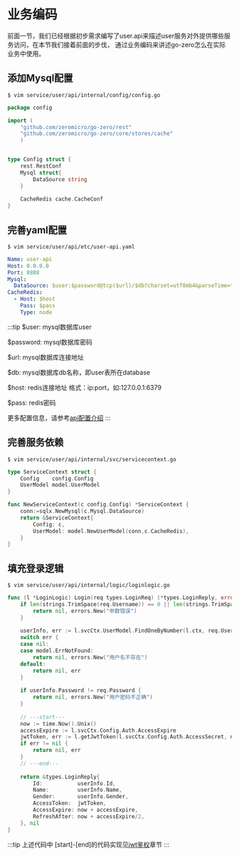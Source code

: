 # 业务编码
前面一节，我们已经根据初步需求编写了user.api来描述user服务对外提供哪些服务访问，在本节我们接着前面的步伐，
通过业务编码来讲述go-zero怎么在实际业务中使用。

## 添加Mysql配置
```shell
$ vim service/user/api/internal/config/config.go
```
```go
package config

import (
    "github.com/zeromicro/go-zero/rest"
    "github.com/zeromicro/go-zero/core/stores/cache"
    )


type Config struct {
    rest.RestConf
    Mysql struct{
        DataSource string
    }
    
    CacheRedis cache.CacheConf
}
```

## 完善yaml配置
```shell
$ vim service/user/api/etc/user-api.yaml
```
```yaml
Name: user-api
Host: 0.0.0.0
Port: 8888
Mysql:
  DataSource: $user:$password@tcp($url)/$db?charset=utf8mb4&parseTime=true&loc=Asia%2FShanghai
CacheRedis:
  - Host: $host
    Pass: $pass
    Type: node
```

:::tip
$user: mysql数据库user

$password: mysql数据库密码

$url: mysql数据库连接地址

$db: mysql数据库db名称，即user表所在database

$host: redis连接地址 格式：ip:port，如:127.0.0.1:6379

$pass: redis密码

更多配置信息，请参考[api配置介绍](../configuration/api)
:::

## 完善服务依赖
```shell
$ vim service/user/api/internal/svc/servicecontext.go
```
```go
type ServiceContext struct {
    Config    config.Config
    UserModel model.UserModel
}

func NewServiceContext(c config.Config) *ServiceContext {
    conn:=sqlx.NewMysql(c.Mysql.DataSource)
    return &ServiceContext{
        Config: c,
        UserModel: model.NewUserModel(conn,c.CacheRedis),
    }
}
```
## 填充登录逻辑
```shell
$ vim service/user/api/internal/logic/loginlogic.go
```

```go
func (l *LoginLogic) Login(req types.LoginReq) (*types.LoginReply, error) {
    if len(strings.TrimSpace(req.Username)) == 0 || len(strings.TrimSpace(req.Password)) == 0 {
        return nil, errors.New("参数错误")
    }
    
    userInfo, err := l.svcCtx.UserModel.FindOneByNumber(l.ctx, req.Username)
    switch err {
    case nil:
    case model.ErrNotFound:
        return nil, errors.New("用户名不存在")
    default:
        return nil, err
    }
    
    if userInfo.Password != req.Password {
        return nil, errors.New("用户密码不正确")
    }
    
    // ---start---
    now := time.Now().Unix()
    accessExpire := l.svcCtx.Config.Auth.AccessExpire
    jwtToken, err := l.getJwtToken(l.svcCtx.Config.Auth.AccessSecret, now, l.svcCtx.Config.Auth.AccessExpire, userInfo.Id)
    if err != nil {
        return nil, err
    }
    // ---end---
    
    return &types.LoginReply{
        Id:           userInfo.Id,
        Name:         userInfo.Name,
        Gender:       userInfo.Gender,
        AccessToken:  jwtToken,
        AccessExpire: now + accessExpire,
        RefreshAfter: now + accessExpire/2,
    }, nil
}  
```

:::tip
上述代码中 [start]-[end]的代码实现见[jwt鉴权](jwt.md)章节
:::
